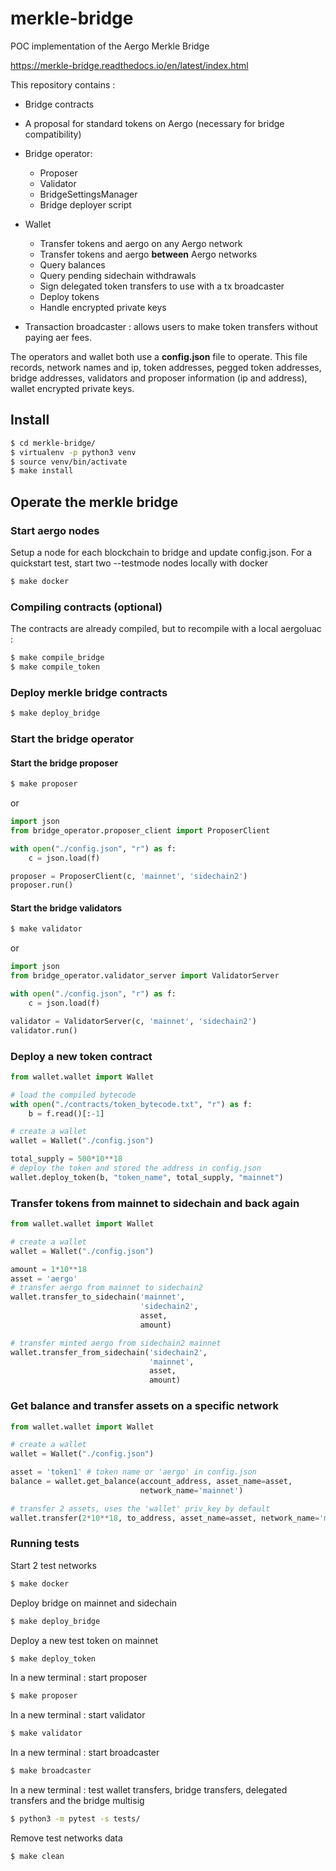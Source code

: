 # merkle-bridge
POC implementation of the Aergo Merkle Bridge

https://merkle-bridge.readthedocs.io/en/latest/index.html

This repository contains :
* Bridge contracts
* A proposal for standard tokens on Aergo (necessary for bridge compatibility)


* Bridge operator:
  * Proposer
  * Validator
  * BridgeSettingsManager
  * Bridge deployer script


* Wallet
  * Transfer tokens and aergo on any Aergo network
  * Transfer tokens and aergo **between** Aergo networks
  * Query balances
  * Query pending sidechain withdrawals
  * Sign delegated token transfers to use with a tx broadcaster
  * Deploy tokens
  * Handle encrypted private keys


* Transaction broadcaster : allows users to make token transfers without paying aer fees.

The operators and wallet both use a **config.json** file to operate. This file records, network names and ip, token addresses, pegged token addresses, bridge addresses, validators and proposer information (ip and address), wallet encrypted private keys.

## Install
```sh
$ cd merkle-bridge/
$ virtualenv -p python3 venv
$ source venv/bin/activate
$ make install
```

## Operate the merkle bridge
### Start aergo nodes
Setup a node for each blockchain to bridge and update config.json.
For a quickstart test, start two --testmode nodes locally with docker
```sh
$ make docker
```
### Compiling contracts (optional)
The contracts are already compiled, but to recompile with a local aergoluac :
```sh
$ make compile_bridge
$ make compile_token
```
### Deploy merkle bridge contracts
```sh
$ make deploy_bridge
```
### Start the bridge operator
#### Start the bridge proposer
```sh
$ make proposer
```
or
``` py
import json
from bridge_operator.proposer_client import ProposerClient

with open("./config.json", "r") as f:
    c = json.load(f)

proposer = ProposerClient(c, 'mainnet', 'sidechain2')
proposer.run()
```
#### Start the bridge validators
```sh
$ make validator
```
or
``` py
import json
from bridge_operator.validator_server import ValidatorServer

with open("./config.json", "r") as f:
    c = json.load(f)

validator = ValidatorServer(c, 'mainnet', 'sidechain2')
validator.run()
```

### Deploy a new token contract
```py
from wallet.wallet import Wallet

# load the compiled bytecode
with open("./contracts/token_bytecode.txt", "r") as f:
    b = f.read()[:-1]

# create a wallet
wallet = Wallet("./config.json")

total_supply = 500*10**18
# deploy the token and stored the address in config.json
wallet.deploy_token(b, "token_name", total_supply, "mainnet")
```

### Transfer tokens from mainnet to sidechain and back again
``` py
from wallet.wallet import Wallet

# create a wallet
wallet = Wallet("./config.json")

amount = 1*10**18
asset = 'aergo'
# transfer aergo from mainnet to sidechain2
wallet.transfer_to_sidechain('mainnet',
                             'sidechain2',
                             asset,
                             amount)

# transfer minted aergo from sidechain2 mainnet
wallet.transfer_from_sidechain('sidechain2',
                               'mainnet',
                               asset,
                               amount)
```

### Get balance and transfer assets on a specific network
``` py
from wallet.wallet import Wallet

# create a wallet
wallet = Wallet("./config.json")

asset = 'token1' # token name or 'aergo' in config.json
balance = wallet.get_balance(account_address, asset_name=asset,
                             network_name='mainnet')

# transfer 2 assets, uses the 'wallet' priv_key by default
wallet.transfer(2*10**18, to_address, asset_name=asset, network_name='mainnet')
```

### Running tests
Start 2 test networks
```sh
$ make docker
```

Deploy bridge on mainnet and sidechain
```sh
$ make deploy_bridge
```
Deploy a new test token on mainnet
```sh
$ make deploy_token
```
In a new terminal : start proposer
```sh
$ make proposer
```
In a new terminal : start validator
```sh
$ make validator
```
In a new terminal : start broadcaster
```sh
$ make broadcaster
```
In a new terminal : test wallet transfers, bridge transfers, delegated transfers and the bridge multisig
```sh
$ python3 -m pytest -s tests/
```
Remove test networks data
```sh
$ make clean
```

